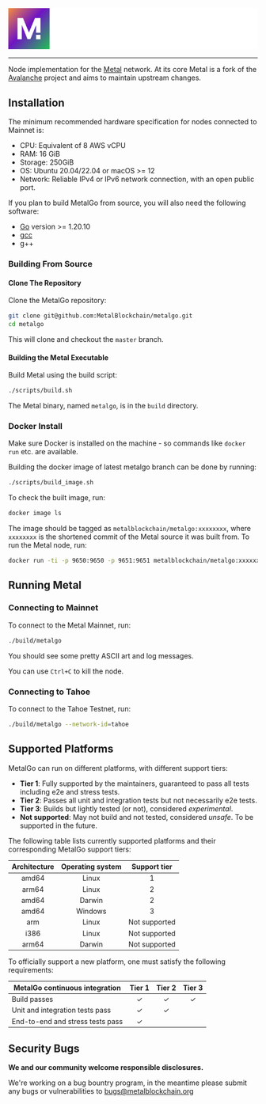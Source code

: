 <div align="center">
  <img src="resources/logo.png?raw=true">
</div>

---

Node implementation for the [Metal](https://metalblockchain.org) network. At its core Metal is a fork of the [Avalanche](https://avax.network) project and aims to maintain upstream changes.

## Installation

The minimum recommended hardware specification for nodes connected to Mainnet is:

- CPU: Equivalent of 8 AWS vCPU
- RAM: 16 GiB
- Storage: 250GiB
- OS: Ubuntu 20.04/22.04 or macOS >= 12
- Network: Reliable IPv4 or IPv6 network connection, with an open public port.

If you plan to build MetalGo from source, you will also need the following software:

- [Go](https://golang.org/doc/install) version >= 1.20.10
- [gcc](https://gcc.gnu.org/)
- g++

### Building From Source

#### Clone The Repository

Clone the MetalGo repository:

```sh
git clone git@github.com:MetalBlockchain/metalgo.git
cd metalgo
```

This will clone and checkout the `master` branch.

#### Building the Metal Executable

Build Metal using the build script:

```sh
./scripts/build.sh
```

The Metal binary, named `metalgo`, is in the `build` directory.

### Docker Install

Make sure Docker is installed on the machine - so commands like `docker run` etc. are available.

Building the docker image of latest metalgo branch can be done by running:

```sh
./scripts/build_image.sh
```

To check the built image, run:

```sh
docker image ls
```

The image should be tagged as `metalblockchain/metalgo:xxxxxxxx`, where `xxxxxxxx` is the shortened commit of the Metal source it was built from. To run the Metal node, run:

```sh
docker run -ti -p 9650:9650 -p 9651:9651 metalblockchain/metalgo:xxxxxxxx /metalgo/build/metalgo
```

## Running Metal

### Connecting to Mainnet

To connect to the Metal Mainnet, run:

```sh
./build/metalgo
```

You should see some pretty ASCII art and log messages.

You can use `Ctrl+C` to kill the node.

### Connecting to Tahoe

To connect to the Tahoe Testnet, run:

```sh
./build/metalgo --network-id=tahoe
```

## Supported Platforms

MetalGo can run on different platforms, with different support tiers:

- **Tier 1**: Fully supported by the maintainers, guaranteed to pass all tests including e2e and stress tests.
- **Tier 2**: Passes all unit and integration tests but not necessarily e2e tests.
- **Tier 3**: Builds but lightly tested (or not), considered _experimental_.
- **Not supported**: May not build and not tested, considered _unsafe_. To be supported in the future.

The following table lists currently supported platforms and their corresponding
MetalGo support tiers:

| Architecture | Operating system | Support tier  |
| :----------: | :--------------: | :-----------: |
|    amd64     |      Linux       |       1       |
|    arm64     |      Linux       |       2       |
|    amd64     |      Darwin      |       2       |
|    amd64     |     Windows      |       3       |
|     arm      |      Linux       | Not supported |
|     i386     |      Linux       | Not supported |
|    arm64     |      Darwin      | Not supported |

To officially support a new platform, one must satisfy the following requirements:

| MetalGo continuous integration     | Tier 1  | Tier 2  | Tier 3  |
| ---------------------------------- | :-----: | :-----: | :-----: |
| Build passes                       | &check; | &check; | &check; |
| Unit and integration tests pass    | &check; | &check; |         |
| End-to-end and stress tests pass   | &check; |         |         |

## Security Bugs

**We and our community welcome responsible disclosures.**

We're working on a bug bountry program, in the meantime please submit any bugs or vulnerabilities to bugs@metalblockchain.org
